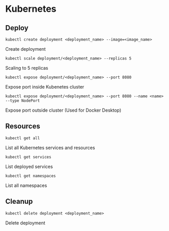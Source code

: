 # Kubernetes

## Deploy

```kubectl create deployment <deployment_name> --image=<image_name>```

Create deployment

```kubectl scale deployment/<deployment_name> --replicas 5```

Scaling to 5 replicas

```kubectl expose deployment/<deployment_name> --port 8080```

Expose port inside Kubenetes cluster

```kubectl expose deployment/<deployment_name> --port 8080 --name <name> --type NodePort```

Expose port outside cluster (Used for Docker Desktop)

## Resources

```kubectl get all```

List all Kubernetes services and resources

```kubectl get services```

List deployed services

```kubectl get namespaces```

List all namespaces

## Cleanup

```kubectl delete deployment <deployment_name>```

Delete deployment
